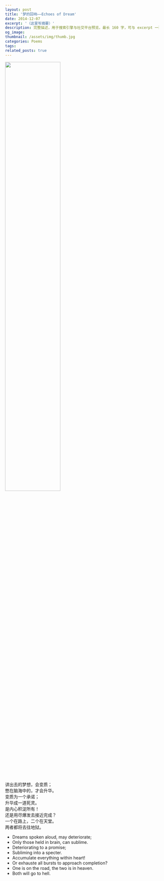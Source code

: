 ```yaml
---
layout: post
title: '梦的回响——Echoes of Dream'
date: 2014-12-07
excerpt: '（这里写摘要）'
description: 完整描述，用于搜索引擎与社交平台预览，最长 160 字，可与 excerpt 一致
og_image: 
thumbnail: /assets/img/thumb.jpg
categories: Poems
tags: 
related_posts: true
---
```


<img src="{{ '/assets/img/blog/xxxxxxxx' | relative_url }}" style="width:60%;">

讲出去的梦想，会变质；  
憋在脑海中的，才会升华。  
变质为一个承诺；  
升华成一道死灵。  
是内心积淀所有！  
还是用尽爆发去接近完成？  
一个在路上，二个在天堂。  
两者都将去往地狱。

- Dreams spoken aloud, may deteriorate;
- Only those held in brain, can sublime.
- Deteriorating to a promise;
- Subliming into a specter.
- Accumulate everything within heart!
- Or exhauste all bursts to approach completion?
- One is on the road, the two is in heaven.
- Both will go to hell.